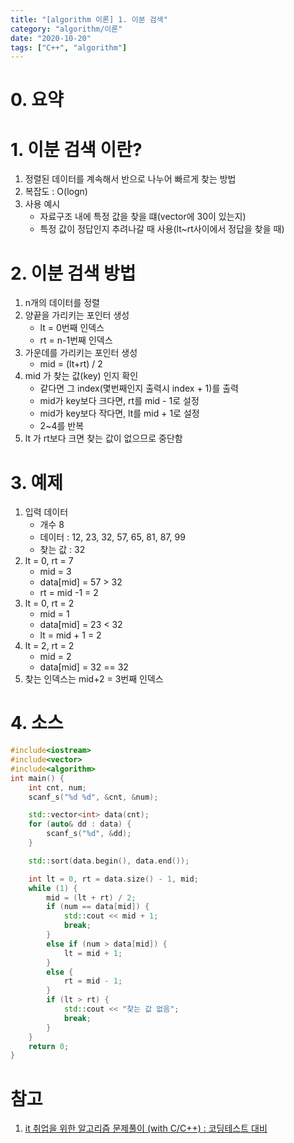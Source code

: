 ```yaml
---
title: "[algorithm 이론] 1. 이분 검색"
category: "algorithm/이론"
date: "2020-10-20"
tags: ["C++", "algorithm"]
---
```


# 0. 요약

# 1. 이분 검색 이란?

1. 정렬된 데이터를 계속해서 반으로 나누어 빠르게 찾는 방법
2. 복잡도 : O(logn)
3. 사용 예시
   - 자료구조 내에 특정 값을 찾을 떄(vector에 30이 있는지)
   - 특정 값이 정답인지 추려나갈 때 사용(lt~rt사이에서 정답을 찾을 때)

# 2. 이분 검색 방법

1. n개의 데이터를 정렬
2. 양끝을 가리키는 포인터 생성
   - lt = 0번째 인덱스
   - rt = n-1번째 인덱스
3. 가운데를 가리키는 포인터 생성
   - mid = (lt+rt) / 2
4. mid 가 찾는 값(key) 인지 확인
   - 같다면 그 index(몇번째인지 출력시 index + 1)를 출력
   - mid가 key보다 크다면, rt를 mid - 1로 설정
   - mid가 key보다 작다면, lt를 mid + 1로 설정
   - 2~4를 반복
5. lt 가 rt보다 크면 찾는 값이 없으므로 중단함

# 3. 예제

1. 입력 데이터
   - 개수 8
   - 데이터 : 12, 23, 32, 57, 65, 81, 87, 99
   - 찾는 값 : 32
2. lt = 0, rt = 7
   - mid = 3
   - data[mid] = 57 > 32
   - rt = mid -1 = 2
3. lt = 0, rt = 2
   - mid = 1
   - data[mid] = 23 < 32
   - lt = mid + 1 = 2
4. lt = 2, rt = 2
   - mid = 2
   - data[mid] = 32 == 32
5. 찾는 인덱스는 mid+2 = 3번째 인덱스

# 4. 소스

```cpp
#include<iostream>
#include<vector>
#include<algorithm>
int main() {
	int cnt, num;
	scanf_s("%d %d", &cnt, &num);

	std::vector<int> data(cnt);
	for (auto& dd : data) {
		scanf_s("%d", &dd);
	}

	std::sort(data.begin(), data.end());

	int lt = 0, rt = data.size() - 1, mid;
	while (1) {
		mid = (lt + rt) / 2;
		if (num == data[mid]) {
			std::cout << mid + 1;
			break;
		}
		else if (num > data[mid]) {
			lt = mid + 1;
		}
		else {
			rt = mid - 1;
		}
		if (lt > rt) {
			std::cout << "찾는 값 없음";
			break;
		}
	}
	return 0;
}
```

# 참고

1. [it 취업을 위한 알고리즘 문제풀이 (with C/C++) : 코딩테스트 대비](https://www.inflearn.com/course/%EC%95%8C%EA%B3%A0%EB%A6%AC%EC%A6%98/)
